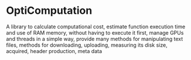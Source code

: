 # OptiComputation
A library to calculate computational cost, estimate function execution time and use of RAM memory, without having to execute it first, manage GPUs and threads in a simple way, provide many methods for manipulating text files, methods for downloading, uploading, measuring its disk size, acquired, header production, meta data
